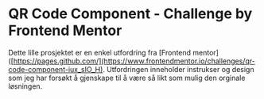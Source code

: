 # QR Code Component - Challenge by Frontend Mentor
Dette lille prosjektet er en enkel utfordring fra [Frontend mentor]([https://pages.github.com/](https://www.frontendmentor.io/challenges/qr-code-component-iux_sIO_H). Utfordringen inneholder instrukser og design som jeg har forsøkt å gjenskape til å være så likt som mulig den orginale løsningen.  
